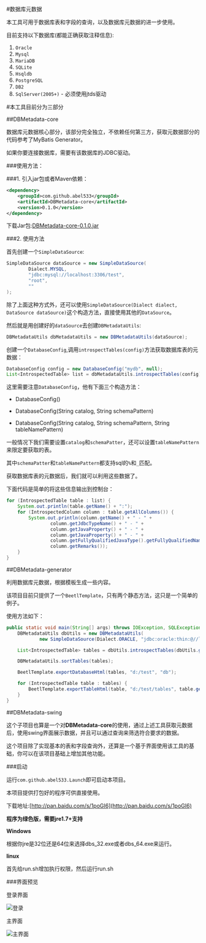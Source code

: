 #数据库元数据

本工具可用于数据库表和字段的查询，以及数据库元数据的进一步使用。

目前支持以下数据库(都能正确获取注释信息):

 1. `Oracle`
 2. `Mysql`
 3. `MariaDB`
 4. `SQLite`
 5. `Hsqldb`
 6. `PostgreSQL`
 7. `DB2`
 8. `SqlServer(2005+)` - 必须使用jtds驱动

#本工具目前分为三部分

##DBMetadata-core

数据库元数据核心部分，该部分完全独立，不依赖任何第三方，获取元数据部分的代码参考了MyBatis Generator。

如果你要连接数据库，需要有该数据库的JDBC驱动。

###使用方法：

###1. 引入jar包或者Maven依赖：

```xml
<dependency>
    <groupId>com.github.abel533</groupId>
    <artifactId>DBMetadata-core</artifactId>
    <version>0.1.0</version>
</dependency>
```

下载Jar包:[DBMetadata-core-0.1.0.jar](https://oss.sonatype.org/content/repositories/releases/com/github/abel533/DBMetadata-core/0.1.0/DBMetadata-core-0.1.0.jar)

###2. 使用方法

首先创建一个`SimpleDataSource`:
```java
SimpleDataSource dataSource = new SimpleDataSource(
        Dialect.MYSQL,
        "jdbc:mysql://localhost:3306/test",
        "root",
        ""
);
```
除了上面这种方式外，还可以使用`SimpleDataSource(Dialect dialect, DataSource dataSource)`这个构造方法，直接使用其他的`DataSource`。

然后就是用创建好的`dataSource`去创建`DBMetadataUtils`:

```java
DBMetadataUtils dbMetadataUtils = new DBMetadataUtils(dataSource);
```

创建一个`DatabaseConfig`,调用`introspectTables(config)`方法获取数据库表的元数据：
```java
DatabaseConfig config = new DatabaseConfig("mydb", null);
List<IntrospectedTable> list = dbMetadataUtils.introspectTables(config);
```

这里需要注意`DatabaseConfig`，他有下面三个构造方法：

- DatabaseConfig()

- DatabaseConfig(String catalog, String schemaPattern)

- DatabaseConfig(String catalog, String schemaPattern, String tableNamePattern)

一般情况下我们需要设置`catalog`和`schemaPatter`，还可以设置`tableNamePattern`来限定要获取的表。

其中`schemaPatter`和`tableNamePattern`都支持sql的`%`和`_`匹配。

获取数据库表的元数据后，我们就可以利用这些数据了。

下面代码是简单的将这些信息输出到控制台：

```java
for (IntrospectedTable table : list) {
    System.out.println(table.getName() + ":");
    for (IntrospectedColumn column : table.getAllColumns()) {
        System.out.println(column.getName() + " - " +
                column.getJdbcTypeName() + " - " +
                column.getJavaProperty() + " - " +
                column.getJavaProperty() + " - " +
                column.getFullyQualifiedJavaType().getFullyQualifiedName() + " - " +
                column.getRemarks());
    }
}
```

##DBMetadata-generator

利用数据库元数据，根据模板生成一些内容。

该项目目前只提供了一个`BeetlTemplate`，只有两个静态方法，这只是一个简单的例子。

使用方法如下：

```java
public static void main(String[] args) throws IOException, SQLException {
    DBMetadataUtils dbUtils = new DBMetadataUtils(
            new SimpleDataSource(Dialect.ORACLE, "jdbc:oracle:thin:@//localhost/orcl", "user", ""));

    List<IntrospectedTable> tables = dbUtils.introspectTables(dbUtils.getDefaultConfig());

    DBMetadataUtils.sortTables(tables);

    BeetlTemplate.exportDatabaseHtml(tables, "d:/test", "db");

    for (IntrospectedTable table : tables) {
        BeetlTemplate.exportTableHtml(table, "d:/test/tables", table.getName());
    }
}
```

##DBMetadata-swing

这个子项目也算是一个对**DBMetadata-core**的使用，通过上述工具获取元数据后，使用swing界面展示数据，并且可以通过查询来筛选符合要求的数据。

这个项目除了实现基本的表和字段查询外，还算是一个基于界面使用该工具的基础，你可以在该项目基础上增加其他功能。

###启动

运行`com.github.abel533.Launch`即可启动本项目。

本项目提供打包好的程序可供直接使用。

下载地址:[http://pan.baidu.com/s/1poGI6](http://pan.baidu.com/s/1poGI6)

**程序为绿色版，需要jre1.7+支持**

**Windows**

根据你jre是32位还是64位来选择dbs_32.exe或者dbs_64.exe来运行。

**linux**

首先给run.sh增加执行权限，然后运行run.sh

###界面预览

登录界面

![登录](http://img.blog.csdn.net/20150323200233549)

主界面

![主界面](http://img.blog.csdn.net/20150323200217186)